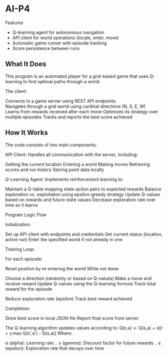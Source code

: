 # AI-P4

Features

- Q-learning agent for autonomous navigation
- API client for world operations (locate, enter, move)
- Automatic game runner with episode tracking
- Score persistence between runs

## What It Does
This program is an automated player for a grid-based game that uses Q-learning to find optimal paths through a world. 

The client:

Connects to a game server using REST API endpoints  
Navigates through a grid world using cardinal directions (N, S, E, W)  
Learns from rewards received after each move
Optimizes its strategy over multiple episodes
Tracks and reports the best score achieved

## How It Works
The code consists of two main components:

API Client: Handles all communication with the server, including:

Getting the current location
Entering a world
Making moves
Retrieving scores and run history
Storing point data locally


Q-Learning Agent: Implements reinforcement learning to:

Maintain a Q-table mapping state-action pairs to expected rewards
Balance exploration vs. exploitation using epsilon-greedy strategy
Update Q-values based on rewards and future state values
Decrease exploration rate over time as it learns

Program Logic Flow

Initialization:

Set up API client with endpoints and credentials
Get current status (location, active run)
Enter the specified world if not already in one


Training Loop:

For each episode:

Reset position by re-entering the world
While not done:

Choose a direction (randomly or based on Q-values)
Make a move and receive reward
Update Q-values using the Q-learning formula
Track total reward for the episode


Reduce exploration rate (epsilon)
Track best reward achieved

Completion:

Store best score in local JSON file
Report final score from server



The Q-learning algorithm updates values according to:
Q(s,a) ← Q(s,a) + α[r + γ·max Q(s',a') - Q(s,a)]
Where:

α (alpha): Learning rate ..
γ (gamma): Discount factor for future rewards ..
ε (epsilon): Exploration rate that decays over time








